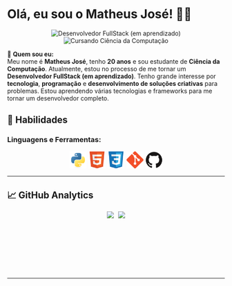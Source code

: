 # Olá, eu sou o Matheus José! 👨‍💻

<p align="center">
  <img src="https://img.shields.io/badge/-Desenvolvedor%20FullStack%20%28em%20aprendizado%29-%2300A1FF?style=for-the-badge&logo=javascript&logoColor=white" alt="Desenvolvedor FullStack (em aprendizado)">
  <img src="https://img.shields.io/badge/-Cursando%20Ciência%20da%20Computação-%2300A1FF?style=for-the-badge&logo=graduationcap&logoColor=white" alt="Cursando Ciência da Computação">
</p>

🎯 **Quem sou eu:**  
Meu nome é **Matheus José**, tenho **20 anos** e sou estudante de **Ciência da Computação**. Atualmente, estou no processo de me tornar um **Desenvolvedor FullStack (em aprendizado)**. Tenho grande interesse por **tecnologia**, **programação** e **desenvolvimento de soluções criativas** para problemas. Estou aprendendo várias tecnologias e frameworks para me tornar um desenvolvedor completo.

## 🚀 Habilidades

### **Linguagens e Ferramentas:**
<p align="center">
  <img alt="Python" height="40" width="40" src="https://raw.githubusercontent.com/devicons/devicon/master/icons/python/python-original.svg">
  <img alt="HTML5" height="40" width="40" src="https://raw.githubusercontent.com/devicons/devicon/master/icons/html5/html5-original.svg">
  <img alt="CSS3" height="40" width="40" src="https://raw.githubusercontent.com/devicons/devicon/master/icons/css3/css3-original.svg">
  <img alt="Git" height="40" width="40" src="https://raw.githubusercontent.com/devicons/devicon/master/icons/git/git-original.svg">
  <img alt="GitHub" height="40" width="40" src="https://raw.githubusercontent.com/devicons/devicon/master/icons/github/github-original.svg">
</p>

---

## 📈 GitHub Analytics

<p align="center">
  <div style="display: flex; justify-content: center; gap: 10px;">
    <img height="140em" src="https://github-readme-stats.vercel.app/api?username=matheusjose04&show_icons=true&theme=tokyonight&include_all_commits=true&count_private=true"/>
    <img height="140em" src="https://github-readme-stats.vercel.app/api/top-langs/?username=matheusjose04&layout=compact&langs_count=6&theme=tokyonight"/>
  </div>
</p>


---

